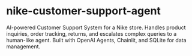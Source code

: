 # nike-customer-support-agent
AI-powered Customer Support System for a Nike store. Handles product inquiries, order tracking, returns, and escalates complex queries to a human-like agent. Built with OpenAI Agents, Chainlit, and SQLite for data management.
